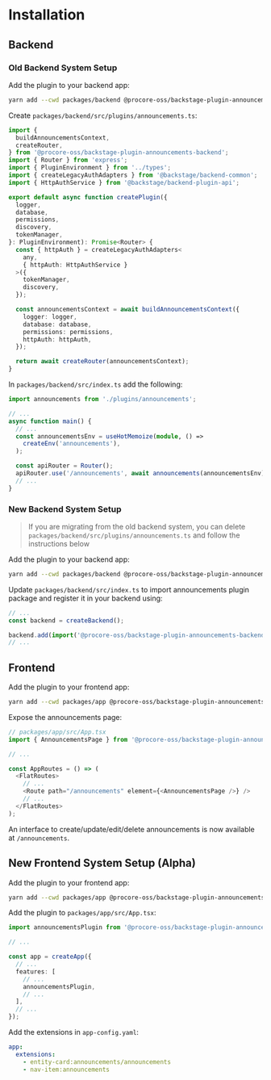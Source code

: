 # Installation

## Backend

### Old Backend System Setup

Add the plugin to your backend app:

```bash
yarn add --cwd packages/backend @procore-oss/backstage-plugin-announcements-backend
```

Create `packages/backend/src/plugins/announcements.ts`:

```ts
import {
  buildAnnouncementsContext,
  createRouter,
} from '@procore-oss/backstage-plugin-announcements-backend';
import { Router } from 'express';
import { PluginEnvironment } from '../types';
import { createLegacyAuthAdapters } from '@backstage/backend-common';
import { HttpAuthService } from '@backstage/backend-plugin-api';

export default async function createPlugin({
  logger,
  database,
  permissions,
  discovery,
  tokenManager,
}: PluginEnvironment): Promise<Router> {
  const { httpAuth } = createLegacyAuthAdapters<
    any,
    { httpAuth: HttpAuthService }
  >({
    tokenManager,
    discovery,
  });

  const announcementsContext = await buildAnnouncementsContext({
    logger: logger,
    database: database,
    permissions: permissions,
    httpAuth: httpAuth,
  });

  return await createRouter(announcementsContext);
}
```

In `packages/backend/src/index.ts` add the following:

```ts
import announcements from './plugins/announcements';

// ...
async function main() {
  // ...
  const announcementsEnv = useHotMemoize(module, () =>
    createEnv('announcements'),
  );

  const apiRouter = Router();
  apiRouter.use('/announcements', await announcements(announcementsEnv));
  // ...
}
```

### New Backend System Setup

> If you are migrating from the old backend system, you can delete `packages/backend/src/plugins/announcements.ts` and follow the instructions below

Add the plugin to your backend app:

```bash
yarn add --cwd packages/backend @procore-oss/backstage-plugin-announcements-backend
```

Update `packages/backend/src/index.ts` to import announcements plugin package and register it in your backend using:

```ts
// ...
const backend = createBackend();

backend.add(import('@procore-oss/backstage-plugin-announcements-backend'));
// ...
```

## Frontend

Add the plugin to your frontend app:

```bash
yarn add --cwd packages/app @procore-oss/backstage-plugin-announcements
```

Expose the announcements page:

```ts
// packages/app/src/App.tsx
import { AnnouncementsPage } from '@procore-oss/backstage-plugin-announcements';

// ...

const AppRoutes = () => (
  <FlatRoutes>
    // ...
    <Route path="/announcements" element={<AnnouncementsPage />} />
    // ...
  </FlatRoutes>
);
```

An interface to create/update/edit/delete announcements is now available at `/announcements`.

## New Frontend System Setup (Alpha)

Add the plugin to your frontend app:

```bash
yarn add --cwd packages/app @procore-oss/backstage-plugin-announcements
```

Add the plugin to `packages/app/src/App.tsx`:

```ts
import announcementsPlugin from '@procore-oss/backstage-plugin-announcements/alpha';

// ...

const app = createApp({
  // ...
  features: [
    // ...
    announcementsPlugin,
    // ...
  ],
  // ...
});
```

Add the extensions in `app-config.yaml`:

```yaml
app:
  extensions:
    - entity-card:announcements/announcements
    - nav-item:announcements
```
